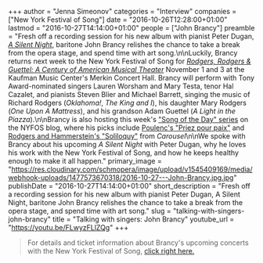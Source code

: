 +++
author = "Jenna Simeonov"
categories = "Interview"
companies = ["New York Festival of Song"]
date = "2016-10-26T12:28:00+01:00"
lastmod = "2016-10-27T14:14:00+01:00"
people = ["John Brancy"]
preamble = "Fresh off a recording session for his new album with pianist Peter Dugan, [*A Silent Night*](http://www.johnbrancy.com/asilentnight), baritone John Brancy relishes the chance to take a break from the opera stage, and spend time with art song.\n\nLuckily, Brancy returns next week to the New York Festival of Song for [*Rodgers, Rodgers & Guettel: A Century of American Musical Theater*](http://nyfos.org/Rodgers.html)  November 1 and 3 at the Kaufman Music Center's Merkin Concert Hall. Brancy will perform with Tony Award-nominated singers Lauren Worsham and Mary Testa, tenor Hal Cazalet, and pianists Steven Blier and Michael Barrett, singing the music of Richard Rodgers (*Oklahoma!*, *The King and I*), his daughter Mary Rodgers (*One Upon A Mattress*), and his grandson Adam Guettel (*A Light in the Piazza*).\n\nBrancy is also hosting this week's [\"Song of the Day\" series](http://blog.nyfos.org/category/song-of-the-day) on the NYFOS blog, where his picks include [Poulenc's \"Priez pour paix\"](http://blog.nyfos.org/3324-2) and [Rodgers and Hammerstein's \"Soliloquy\"](http://blog.nyfos.org/rodgers-hammerstein-soliloquy-carousel) from *Carousel*\n\nWe spoke with Brancy about his upcoming *A Silent Night* with Peter Dugan, why he loves his work with the New York Festival of Song, and how he keeps healthy enough to make it all happen."
primary_image = "https://res.cloudinary.com/schmopera/image/upload/v1545409169/media/webhook-uploads/1477573670318/2016-10-27---John-Brancy.jpg.jpg"
publishDate = "2016-10-27T14:14:00+01:00"
short_description = "Fresh off a recording session for his new album with pianist Peter Dugan, A Silent Night, baritone John Brancy relishes the chance to take a break from the opera stage, and spend time with art song."
slug = "talking-with-singers-john-brancy"
title = "Talking with singers: John Brancy"
youtube_url = "https://youtu.be/FLwyzFLlZQg"
+++

>For details and ticket information about Brancy's upcoming concerts with the New York Festival of Song, [click right here.](http://nyfos.org/Rodgers.html)
